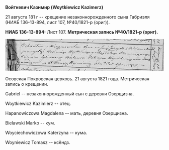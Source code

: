 **Войткевич Казимир (Woytkiewicz Kazimerz)**

21 августа 181 г -- крещение незаконнорожденного сына Габриэля (НИАБ
136-13-894, лист 107, №40/1821-р (ориг)).

**НИАБ 136-13-894:** Лист 107. **Метрическая запись №40/1821-р (ориг).**

![](./media/cb25a27e6b22892254cdacefd8e604e39bbbceb9.png)

Осовская Покровская церковь. 21 августа 1821 года. Метрическая запись о
крещении.

Gabriel -- незаконнорожденный сын с деревни Озерщизна.

Woytkiewicz Kazimierz -- отец.

Hapanowiczowa Magdalena -- мать, деревня Озерщизна.

Bielawski Marko -- кум.

Woyciechowiczowa Katerzyna -- кума.

Woyniewicz Tomasz -- ксёндз.
